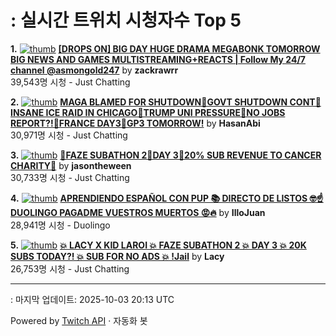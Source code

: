 # : 실시간 트위치 시청자수 Top 5

**1.** [![thumb](https://static-cdn.jtvnw.net/previews-ttv/live_user_zackrawrr-320x180.jpg)](https://twitch.tv/zackrawrr)
**[[DROPS ON] BIG DAY HUGE DRAMA MEGABONK TOMORROW BIG NEWS AND GAMES MULTISTREAMING+REACTS | Follow My 24/7 channel @asmongold247](https://twitch.tv/zackrawrr)** by **zackrawrr**<br>39,543명 시청  - Just Chatting

**2.** [![thumb](https://static-cdn.jtvnw.net/previews-ttv/live_user_hasanabi-320x180.jpg)](https://twitch.tv/HasanAbi)
**[MAGA BLAMED FOR SHUTDOWN🚨GOVT SHUTDOWN CONT🚨INSANE ICE RAID IN CHICAGO🚨TRUMP UNI PRESSURE🚨NO JOBS REPORT?!🚨FRANCE DAY3🚨GP3 TOMORROW!](https://twitch.tv/HasanAbi)** by **HasanAbi**<br>30,971명 시청  - Just Chatting

**3.** [![thumb](https://static-cdn.jtvnw.net/previews-ttv/live_user_jasontheween-320x180.jpg)](https://twitch.tv/jasontheween)
**[🔴FAZE SUBATHON 2🔴DAY 3🔴20% SUB REVENUE TO CANCER CHARITY🔴](https://twitch.tv/jasontheween)** by **jasontheween**<br>30,733명 시청  - Just Chatting

**4.** [![thumb](https://static-cdn.jtvnw.net/previews-ttv/live_user_illojuan-320x180.jpg)](https://twitch.tv/IlloJuan)
**[APRENDIENDO ESPAÑOL CON PUP 📚 DIRECTO DE LISTOS 🤓☝ DUOLINGO PAGADME VUESTROS MUERTOS 😡🔥](https://twitch.tv/IlloJuan)** by **IlloJuan**<br>28,941명 시청  - Duolingo

**5.** [![thumb](https://static-cdn.jtvnw.net/previews-ttv/live_user_lacy-320x180.jpg)](https://twitch.tv/Lacy)
**[💥 LACY X KID LAROI 💥 FAZE SUBATHON 2 💥 DAY 3 💥 20K SUBS TODAY?! 💥 SUB FOR NO ADS 💥 !Jail](https://twitch.tv/Lacy)** by **Lacy**<br>26,753명 시청  - Just Chatting


---
: 마지막 업데이트: 2025-10-03 20:13 UTC

Powered by [Twitch API](https://dev.twitch.tv/docs/api/reference) · 자동화 봇
